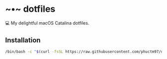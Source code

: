 # ~•~ dotfiles

💻  My delightful macOS Catalina dotfiles.

## Installation

``` bash
/bin/bash -c "$(curl -fsSL https://raw.githubusercontent.com/phuctm97/dotfiles/master/install-remote.sh)"
```
